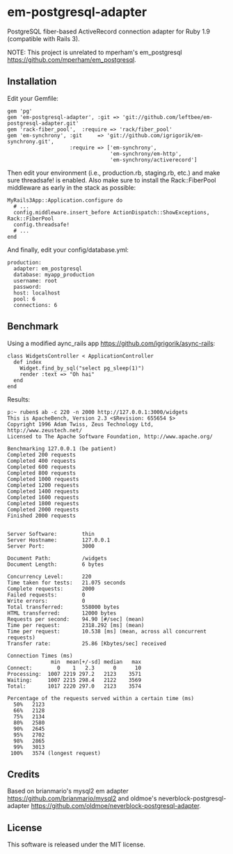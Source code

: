# em-postgresql-adapter

PostgreSQL fiber-based ActiveRecord connection adapter for Ruby 1.9 (compatible with Rails 3).

NOTE: This project is unrelated to mperham's em_postgresql <https://github.com/mperham/em_postgresql>.

## Installation

Edit your Gemfile:

    gem 'pg'
    gem 'em-postgresql-adapter', :git => 'git://github.com/leftbee/em-postgresql-adapter.git'
    gem 'rack-fiber_pool',  :require => 'rack/fiber_pool'
    gem 'em-synchrony', :git     => 'git://github.com/igrigorik/em-synchrony.git',
                        :require => ['em-synchrony',
                                     'em-synchrony/em-http',
                                     'em-synchrony/activerecord']

Then edit your environment (i.e., production.rb, staging.rb, etc.) and make sure threadsafe! is enabled.
Also make sure to install the Rack::FiberPool middleware as early in the stack as possible:

    MyRails3App::Application.configure do
      # ...
      config.middleware.insert_before ActionDispatch::ShowExceptions, Rack::FiberPool
      config.threadsafe!
      # ...
    end

And finally, edit your config/database.yml:

    production:
      adapter: em_postgresql
      database: myapp_production
      username: root
      password:
      host: localhost
      pool: 6
      connections: 6

## Benchmark

Using a modified aync_rails app <https://github.com/igrigorik/async-rails>:

    class WidgetsController < ApplicationController
      def index
        Widget.find_by_sql("select pg_sleep(1)")
        render :text => "Oh hai"
      end
    end

Results:

    p:~ ruben$ ab -c 220 -n 2000 http://127.0.0.1:3000/widgets
    This is ApacheBench, Version 2.3 <$Revision: 655654 $>
    Copyright 1996 Adam Twiss, Zeus Technology Ltd, http://www.zeustech.net/
    Licensed to The Apache Software Foundation, http://www.apache.org/

    Benchmarking 127.0.0.1 (be patient)
    Completed 200 requests
    Completed 400 requests
    Completed 600 requests
    Completed 800 requests
    Completed 1000 requests
    Completed 1200 requests
    Completed 1400 requests
    Completed 1600 requests
    Completed 1800 requests
    Completed 2000 requests
    Finished 2000 requests


    Server Software:        thin
    Server Hostname:        127.0.0.1
    Server Port:            3000

    Document Path:          /widgets
    Document Length:        6 bytes

    Concurrency Level:      220
    Time taken for tests:   21.075 seconds
    Complete requests:      2000
    Failed requests:        0
    Write errors:           0
    Total transferred:      558000 bytes
    HTML transferred:       12000 bytes
    Requests per second:    94.90 [#/sec] (mean)
    Time per request:       2318.292 [ms] (mean)
    Time per request:       10.538 [ms] (mean, across all concurrent requests)
    Transfer rate:          25.86 [Kbytes/sec] received

    Connection Times (ms)
                  min  mean[+/-sd] median   max
    Connect:        0    1   2.3      0      10
    Processing:  1007 2219 297.2   2123    3571
    Waiting:     1007 2215 298.4   2122    3569
    Total:       1017 2220 297.0   2123    3574

    Percentage of the requests served within a certain time (ms)
      50%   2123
      66%   2128
      75%   2134
      80%   2580
      90%   2645
      95%   2702
      98%   2865
      99%   3013
     100%   3574 (longest request)

## Credits

Based on brianmario's mysql2 em adapter <https://github.com/brianmario/mysql2> and oldmoe's neverblock-postgresql-adapter <https://github.com/oldmoe/neverblock-postgresql-adapter>.

## License

This software is released under the MIT license.
